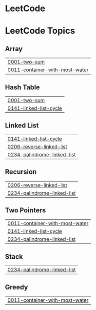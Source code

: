 # LeetCode
<!---LeetCode Topics Start-->
# LeetCode Topics
## Array
|  |
| ------- |
| [0001-two-sum](https://github.com/sahilraut05/LeetCode/tree/master/0001-two-sum) |
| [0011-container-with-most-water](https://github.com/sahilraut05/LeetCode/tree/master/0011-container-with-most-water) |
## Hash Table
|  |
| ------- |
| [0001-two-sum](https://github.com/sahilraut05/LeetCode/tree/master/0001-two-sum) |
| [0141-linked-list-cycle](https://github.com/sahilraut05/LeetCode/tree/master/0141-linked-list-cycle) |
## Linked List
|  |
| ------- |
| [0141-linked-list-cycle](https://github.com/sahilraut05/LeetCode/tree/master/0141-linked-list-cycle) |
| [0206-reverse-linked-list](https://github.com/sahilraut05/LeetCode/tree/master/0206-reverse-linked-list) |
| [0234-palindrome-linked-list](https://github.com/sahilraut05/LeetCode/tree/master/0234-palindrome-linked-list) |
## Recursion
|  |
| ------- |
| [0206-reverse-linked-list](https://github.com/sahilraut05/LeetCode/tree/master/0206-reverse-linked-list) |
| [0234-palindrome-linked-list](https://github.com/sahilraut05/LeetCode/tree/master/0234-palindrome-linked-list) |
## Two Pointers
|  |
| ------- |
| [0011-container-with-most-water](https://github.com/sahilraut05/LeetCode/tree/master/0011-container-with-most-water) |
| [0141-linked-list-cycle](https://github.com/sahilraut05/LeetCode/tree/master/0141-linked-list-cycle) |
| [0234-palindrome-linked-list](https://github.com/sahilraut05/LeetCode/tree/master/0234-palindrome-linked-list) |
## Stack
|  |
| ------- |
| [0234-palindrome-linked-list](https://github.com/sahilraut05/LeetCode/tree/master/0234-palindrome-linked-list) |
## Greedy
|  |
| ------- |
| [0011-container-with-most-water](https://github.com/sahilraut05/LeetCode/tree/master/0011-container-with-most-water) |
<!---LeetCode Topics End-->